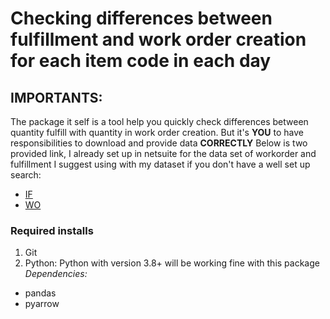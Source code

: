 # Checking differences between fulfillment and work order creation for each item code in each day

## IMPORTANTS:
The package it self is a tool help you quickly check differences between quantity fulfill with quantity in work order creation.
But it's **YOU** to have responsibilities to download and provide data **CORRECTLY**
Below is two provided link, I already set up in netsuite for the data set of workorder and fulfillment
I suggest using with my dataset if you don't have a well set up search:
- [IF](https://5574610.app.netsuite.com/app/common/search/searchresults.nl?searchid=2243&whence=)
- [WO](https://5574610.app.netsuite.com/app/common/search/searchresults.nl?searchid=2637&whence=)


### Required installs
1. Git
1. Python:
Python with version 3.8+ will be working fine with this package
 *Dependencies:*
 - pandas
 - pyarrow
